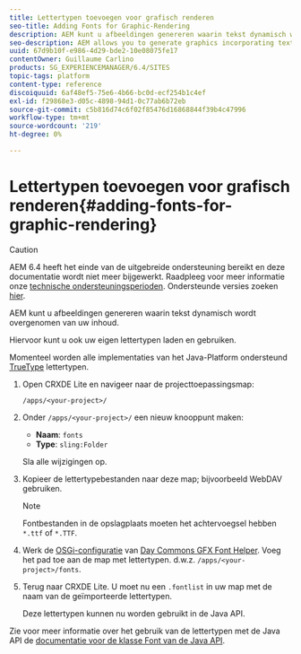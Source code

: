```yaml
---
title: Lettertypen toevoegen voor grafisch renderen
seo-title: Adding Fonts for Graphic-Rendering
description: AEM kunt u afbeeldingen genereren waarin tekst dynamisch wordt overgenomen van uw inhoud
seo-description: AEM allows you to generate graphics incorporating text dynamically taken from your content
uuid: 67d9b10f-e986-4d29-bde2-10e08075fe17
contentOwner: Guillaume Carlino
products: SG_EXPERIENCEMANAGER/6.4/SITES
topic-tags: platform
content-type: reference
discoiquuid: 6af48ef5-75e6-4b66-bc0d-ecf254b1c4ef
exl-id: f29868e3-d05c-4898-94d1-0c77ab6b72eb
source-git-commit: c5b816d74c6f02f85476d16868844f39b4c47996
workflow-type: tm+mt
source-wordcount: '219'
ht-degree: 0%

---
```


# Lettertypen toevoegen voor grafisch renderen{#adding-fonts-for-graphic-rendering}

>[!CAUTION]
>
>AEM 6.4 heeft het einde van de uitgebreide ondersteuning bereikt en deze documentatie wordt niet meer bijgewerkt. Raadpleeg voor meer informatie onze [technische ondersteuningsperioden](https://helpx.adobe.com/support/programs/eol-matrix.html). Ondersteunde versies zoeken [hier](https://experienceleague.adobe.com/docs/).

AEM kunt u afbeeldingen genereren waarin tekst dynamisch wordt overgenomen van uw inhoud.

Hiervoor kunt u ook uw eigen lettertypen laden en gebruiken.

Momenteel worden alle implementaties van het Java-Platform ondersteund [TrueType](https://en.wikipedia.org/wiki/Truetype) lettertypen.

1. Open CRXDE Lite en navigeer naar de projecttoepassingsmap:

   `/apps/<your-project>/`

1. Onder `/apps/<your-project>/` een nieuw knooppunt maken:

   * **Naam**: `fonts`
   * **Type**: `sling:Folder`

   Sla alle wijzigingen op.

1. Kopieer de lettertypebestanden naar deze map; bijvoorbeeld WebDAV gebruiken.

   >[!NOTE]
   >
   >Fontbestanden in de opslagplaats moeten het achtervoegsel hebben `*.ttf` of `*.TTF`.

1. Werk de [OSGi-configuratie](/help/sites-deploying/configuring-osgi.md) van [Day Commons GFX Font Helper](/help/sites-deploying/osgi-configuration-settings.md). Voeg het pad toe aan de map met lettertypen. d.w.z. `/apps/<your-project>/fonts`.

1. Terug naar CRXDE Lite. U moet nu een `.fontlist` in uw map met de naam van de geïmporteerde lettertypen.

   Deze lettertypen kunnen nu worden gebruikt in de Java API.

Zie voor meer informatie over het gebruik van de lettertypen met de Java API de [documentatie voor de klasse Font van de Java API](https://download.oracle.com/javase/6/docs/api/java/awt/Font.html).
